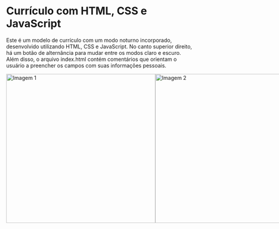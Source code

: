 <h1 style="display: flex; align-items: center;">
  Currículo com HTML, CSS e JavaScript
</h1>

Este é um modelo de currículo com um modo noturno incorporado, desenvolvido utilizando HTML, CSS e JavaScript. No canto superior direito, há um botão de alternância para mudar entre os modos claro e escuro. Além disso, o arquivo index.html contém comentários que orientam o usuário a preencher os campos com suas informações pessoais.

<div class="container" style="display: flex; justify-content: space-between;">
    <img src="[https://drive.usercontent.google.com/download?id=1vMJnyeH3y7-M-pUF9l4DIUgGWrc5OOZp]" width="400"  alt="Imagem 1">
    <img src="https://drive.usercontent.google.com/download?id=15U7-OOR6a446wEFztxJPeIKlxbYWdOwF" width="400" alt="Imagem 2">
</div>

